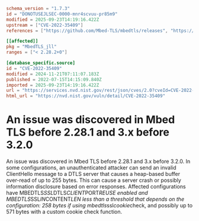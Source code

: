 ```toml
schema_version = "1.7.3"
id = "DONOTUSEJLSEC-0000-mnr4scvuu-pr85m9"
modified = 2025-09-23T14:19:16.422Z
upstream = ["CVE-2022-35409"]
references = ["https://github.com/Mbed-TLS/mbedtls/releases", "https://lists.debian.org/debian-lts-announce/2022/12/msg00036.html", "https://mbed-tls.readthedocs.io/en/latest/security-advisories/advisories/mbedtls-security-advisory-2022-07.html", "https://github.com/Mbed-TLS/mbedtls/releases", "https://lists.debian.org/debian-lts-announce/2022/12/msg00036.html", "https://mbed-tls.readthedocs.io/en/latest/security-advisories/advisories/mbedtls-security-advisory-2022-07.html"]

[[affected]]
pkg = "MbedTLS_jll"
ranges = ["< 2.28.2+0"]

[database_specific.source]
id = "CVE-2022-35409"
modified = 2024-11-21T07:11:07.183Z
published = 2022-07-15T14:15:09.840Z
imported = 2025-09-23T14:19:16.422Z
url = "https://services.nvd.nist.gov/rest/json/cves/2.0?cveId=CVE-2022-35409"
html_url = "https://nvd.nist.gov/vuln/detail/CVE-2022-35409"
```

# An issue was discovered in Mbed TLS before 2.28.1 and 3.x before 3.2.0

An issue was discovered in Mbed TLS before 2.28.1 and 3.x before 3.2.0. In some configurations, an unauthenticated attacker can send an invalid ClientHello message to a DTLS server that causes a heap-based buffer over-read of up to 255 bytes. This can cause a server crash or possibly information disclosure based on error responses. Affected configurations have MBEDTLS*SSL*DTLS*CLIENT*PORT*REUSE enabled and MBEDTLS*SSL*IN*CONTENT*LEN less than a threshold that depends on the configuration: 258 bytes if using mbedtls*ssl*cookie*check, and possibly up to 571 bytes with a custom cookie check function.

